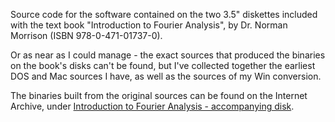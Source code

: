 Source code for the software contained on the two 3.5" diskettes included with
the text book "Introduction to Fourier Analysis", by Dr. Norman Morrison
(ISBN 978-0-471-01737-0).

Or as near as I could manage - the exact sources that produced the binaries on
the book's disks can't be found, but I've collected together the earliest DOS
and Mac sources I have, as well as the sources of my Win conversion.

The binaries built from the original sources can be found on the Internet
Archive, under [Introduction to Fourier Analysis - accompanying disk](https://archive.org/details/norms-fft-disk).